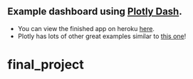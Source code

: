 ## Example dashboard using [Plotly Dash](https://plot.ly/dash).

* You can view the finished app on heroku [here](https://scatterplot-dc-housing.herokuapp.com/).
* Plotly has lots of other great examples similar to [this one](https://plot.ly/python/line-and-scatter/#scatter-and-line-plot-with-goscatter)!
# final_project

